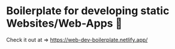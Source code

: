# Boilerplate for developing static Websites/Web-Apps 💩

Check it out at => https://web-dev-boilerplate.netlify.app/
